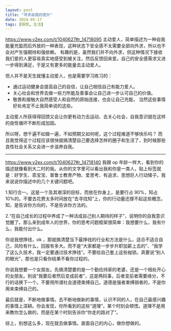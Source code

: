 ```yaml
---
layout: post
title: "寻求自我的提升"
date: 2024-05-17
tags: [随想, 生活]
---
```


https://www.v2ex.com/t/1040627#r_14718095
主动爱人，简单描述为一种自我能量充盈而后外放的一种表现，这种状态下安全感不太需要全部向外求，所以也不会对产生强期待和强依赖。
有趣的是，虽然我们并不向外求，但这种情况下接收我们爱的人更容易真实地感受到被关注，然后反馈回来爱。自己的安全感需求又进一步得到满足，于是又有更多的能量去主动爱人。

但人并不是天生就懂主动爱人，也是需要学习练习的：
- 通过运动健身会提高自己的自信，让自己相信自己有能力爱人。
- 关心社会和世界去做一些力所能及善事会让自己进一步认可自己的价值。
- 敬畏和接触大自然感受人和自然的原始连接，也会让自己充能，
当然这些事情好处肯定不止我简单说的这些。

主动爱人所获得得回馈又会让你更有动力去运动、去关心社会，自我意识就在这样的良性循环不断形成加固。

所以呀，想千遍不如做一遍，不如预期又如何呢，这个过程难道不够快乐吗？
而且我觉得这个过程应该很快就搞清楚自己要选择怎样的圈子和生活了，到时候那些良性社会关系又会进一步滋养自我。

---

https://www.v2ex.com/t/1040627#r_14718140
我跟 op 年龄一样大，看到你的描述就像看到大二时的我。从你的文字里可以看出我和你是一类人，贴上标签就是：好学生、乖宝宝、普鲁士教育产物、爱思考、有追求、思想巨人行动矮子。我来说说你描述中的几个关键问题吧。

1.知行合一。这是一个及其艰深的目标，而放在你身上，是要行占 90%，知占 10%的。不要去花费太多时间放在“去寻找知”上，你的行动量还撑不起这些概念。知，是告诉你方向的，不是告诉你方法的。

2.“在自己成长的过程中养成了一种活成自己别人期待的样子”，说明你的自我意识觉醒了。那么来到成年人的世界，你的思考问题框架很简单：我想要什么，我有什么，我能付出什么。

你说我想挣钱，ok ，那就搞清楚当下最挣钱的行业和方法是什么，适合不适合自己，风险有什么，回报有多大。而不是“大家都是一步步升职加薪上去的”、“我学了这么久技术，我一定要通过技术挣钱”。不要给自己套上这些枷锁。真要说“别人的眼光”，那也是只看你结果不看你过程的。

你说我想要一个女朋友。先搞清楚要的是一个勤俭持家的老婆，还是一个相处开心的女朋友。别说“我要后者然后变成前者”，这是两码事，后者变前者需要缘分，不行的话换下一个。不要用所谓社会道德束缚自己。道德是强者束缚弱者的，不是你用来束缚自己的。

最后就是，不断地做事情。去不断地做新的事情，认识不同的人，在自己最感兴趣的事情上深耕。你会发现，你所看到的这些“道理”，某个时刻会顿悟。道理不是用来教你怎么做的，而是在某个时刻告诉你“你走的路对了”。

综上，别想这么多，现在就去做事情。直面自己的内心，做你想做的。